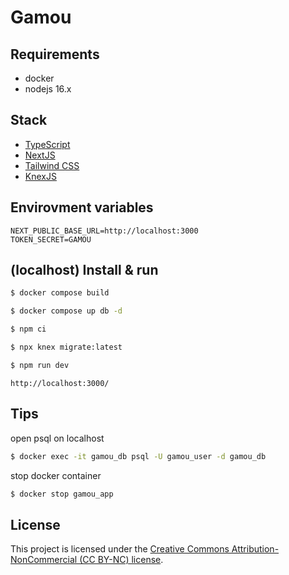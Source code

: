 # Gamou

## Requirements

- docker
- nodejs 16.x

## Stack

- [TypeScript](https://www.typescriptlang.org/)
- [NextJS](https://nextjs.org/)
- [Tailwind CSS](https://tailwindcss.com/)
- [KnexJS](https://knexjs.org/)

## Envirovment variables

```
NEXT_PUBLIC_BASE_URL=http://localhost:3000
TOKEN_SECRET=GAMOU
```

## (localhost) Install & run

```bash
$ docker compose build
```

```bash
$ docker compose up db -d
```

```bash
$ npm ci
```

```bash
$ npx knex migrate:latest
```

```bash
$ npm run dev
```

```
http://localhost:3000/
```

## Tips

open psql on localhost

```bash
$ docker exec -it gamou_db psql -U gamou_user -d gamou_db
```

stop docker container

```bash
$ docker stop gamou_app
```

## License

This project is licensed under the [Creative Commons Attribution-NonCommercial (CC BY-NC) license](./LICENSE).
